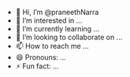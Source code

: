 - 👋 Hi, I’m @praneethNarra
- 👀 I’m interested in ...
- 🌱 I’m currently learning ...
- 💞️ I’m looking to collaborate on ...
- 📫 How to reach me ...
- 😄 Pronouns: ...
- ⚡ Fun fact: ...

<!---
praneethNarra/praneethNarra is a ✨ special ✨ repository because its `README.md` (this file) appears on your GitHub profile.
You can click the Preview link to take a look at your changes.
--->
